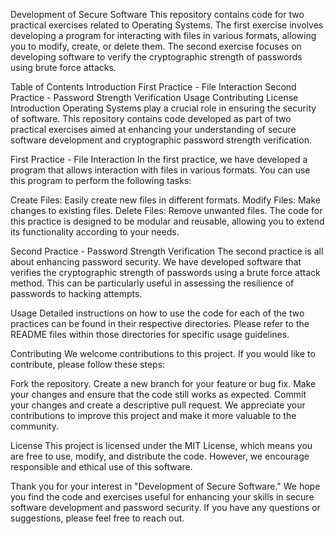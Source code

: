 Development of Secure Software
This repository contains code for two practical exercises related to Operating Systems. The first exercise involves developing a program for interacting with files in various formats, allowing you to modify, create, or delete them. The second exercise focuses on developing software to verify the cryptographic strength of passwords using brute force attacks.

Table of Contents
Introduction
First Practice - File Interaction
Second Practice - Password Strength Verification
Usage
Contributing
License
Introduction
Operating Systems play a crucial role in ensuring the security of software. This repository contains code developed as part of two practical exercises aimed at enhancing your understanding of secure software development and cryptographic password strength verification.

First Practice - File Interaction
In the first practice, we have developed a program that allows interaction with files in various formats. You can use this program to perform the following tasks:

Create Files: Easily create new files in different formats.
Modify Files: Make changes to existing files.
Delete Files: Remove unwanted files.
The code for this practice is designed to be modular and reusable, allowing you to extend its functionality according to your needs.

Second Practice - Password Strength Verification
The second practice is all about enhancing password security. We have developed software that verifies the cryptographic strength of passwords using a brute force attack method. This can be particularly useful in assessing the resilience of passwords to hacking attempts.

Usage
Detailed instructions on how to use the code for each of the two practices can be found in their respective directories. Please refer to the README files within those directories for specific usage guidelines.

Contributing
We welcome contributions to this project. If you would like to contribute, please follow these steps:

Fork the repository.
Create a new branch for your feature or bug fix.
Make your changes and ensure that the code still works as expected.
Commit your changes and create a descriptive pull request.
We appreciate your contributions to improve this project and make it more valuable to the community.

License
This project is licensed under the MIT License, which means you are free to use, modify, and distribute the code. However, we encourage responsible and ethical use of this software.

Thank you for your interest in "Development of Secure Software." We hope you find the code and exercises useful for enhancing your skills in secure software development and password security. If you have any questions or suggestions, please feel free to reach out.
